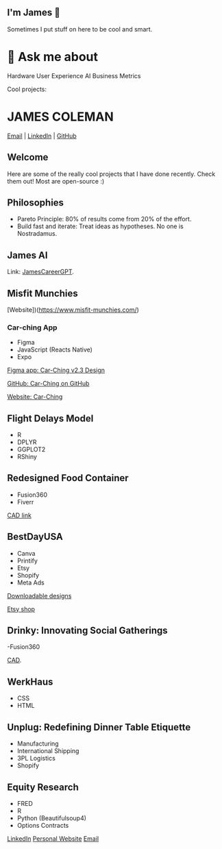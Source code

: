## I'm James 👋
Sometimes I put stuff on here to be cool and smart.
  
# 💬 Ask me about
 Hardware
 User Experience
 AI
 Business Metrics 


Cool projects:
# JAMES COLEMAN

[Email](mailto:your-email@example.com) |
[LinkedIn](https://www.linkedin.com/in/your-linkedin-username/) |
[GitHub](https://github.com/jamescscoleman)

## Welcome

Here are some of the really cool projects that I have done recently. Check them out! Most are open-source :)

## Philosophies

- Pareto Principle: 80% of results come from 20% of the effort.
- Build fast and iterate: Treat ideas as hypotheses. No one is Nostradamus.

## James AI
Link: [JamesCareerGPT](https://chat.openai.com/g/g-4Ywacg0Tt-jamescareergpt).

## Misfit Munchies

[Website])(https://www.misfit-munchies.com/)

### Car-ching App

- Figma
- JavaScript (Reacts Native)
- Expo

[Figma app: Car-Ching v2.3 Design](https://www.figma.com/file/kUBiJlgO5C4dgNS49pelCO/Car-Ching-v2.3?type=design&node-id=0%3A1&mode=design&t=hg5Vm1gAALJiSWBH-1)

[GitHub: Car-Ching on GitHub](https://github.com/jamescscoleman/Car-Ching)

[Website: Car-Ching](https://www.downloadching.com/)

## Flight Delays Model
- R
- DPLYR
- GGPLOT2
- RShiny

## Redesigned Food Container
- Fusion360
- Fiverr

[CAD link](https://github.com/jamescscoleman/Old-Project-Archive)

## BestDayUSA
- Canva
- Printify
- Etsy
- Shopify
- Meta Ads

[Downloadable designs](https://github.com/jamescscoleman/BestDayUSADesigns)

[Etsy shop](https://www.etsy.com/shop/BestDayUSA)

## Drinky: Innovating Social Gatherings
-Fusion360

[CAD](https://github.com/jamescscoleman/DrinkyCAD).

## WerkHaus
- CSS
- HTML

## Unplug: Redefining Dinner Table Etiquette
- Manufacturing
- International Shipping
- 3PL Logistics
- Shopify

## Equity Research
- FRED
- R
- Python (Beautifulsoup4)
- Options Contracts

[LinkedIn](https://www.linkedin.com/in/james--coleman/)
[Personal Website](https://www.jecolemans.com/)
[Email](mailto:jamescscoleman@gmail.com) 






